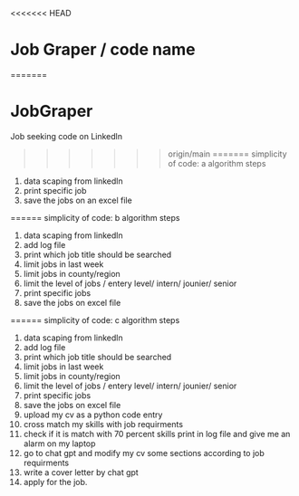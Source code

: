 <<<<<<< HEAD 
# Job Graper / code name
=======
# JobGraper
Job seeking code on Linkedln
>>>>>>> origin/main
======= 
simplicity of code: a
algorithm steps 
1. data scaping from linkedln
2. print specific job
3. save the jobs on an excel file

======
simplicity of code: b
algorithm steps 
1. data scaping from linkedln
2. add log file
3. print which job title should be searched
4. limit jobs in last week
5. limit jobs in county/region
6. limit the level of jobs / entery level/ intern/ jounier/ senior
7. print specific jobs
8. save the jobs on excel file

======
simplicity of code: c
algorithm steps 
1. data scaping from linkedln
2. add log file
3. print which job title should be searched
4. limit jobs in last week
5. limit jobs in county/region
6. limit the level of jobs / entery level/ intern/ jounier/ senior
7. print specific jobs
8. save the jobs on excel file
9. upload my cv as a python code entry
10. cross match my skills with job requirments
11. check if it is match with 70 percent skills print in log file and give me an alarm on my laptop
12. go to chat gpt and modify my cv some sections according to job requirments
13. write a cover letter by chat gpt
14. apply for the job.


